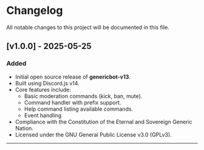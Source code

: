# Changelog

All notable changes to this project will be documented in this file.

## [v1.0.0] - 2025-05-25

### Added
- Initial open source release of **genericbot-v13**.
- Built using Discord.js v14.
- Core features include:
  - Basic moderation commands (kick, ban, mute).
  - Command handler with prefix support.
  - Help command listing available commands.
  - Event handling
- Compliance with the Constitution of the Eternal and Sovereign Generic Nation.
- Licensed under the GNU General Public License v3.0 (GPLv3).

---
